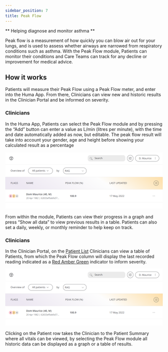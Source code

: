 ```yaml
---
sidebar_position: 7
title: Peak Flow
---
```


** Helping diagnose and monitor asthma **

Peak flow is a measurement of how quickly you can blow air out for your lungs, and is used to assess whether airways are narrowed from respiratory conditions such as asthma. With the Peak Flow module, Patients can monitor their conditions and Care Teams can track for any decline or improvement for medical advice.

## How it works

Patients will measure their Peak Flow using a Peak Flow meter, and enter into the Huma App. From there, Clinicians can view new and historic results in the Clinician Portal and be informed on severity. 

### Clinicians

In the Huma App, Patients can select the Peak Flow module and by pressing the “Add” button can enter a value as L/min (litres per minute), with the time and date automatically added as now, but editable. The peak flow result will take into account your gender, age and height before showing your calculated result as a percentage

![Adding a peak flow reading to the Huma App](./assets/cp-patient-list-peak-flow.png)

From within the module, Patients can view their progress in a graph and press “Show all data” to view previous results in a table. Patients can also set a daily, weekly, or monthly reminder to help keep on track.

### Clinicians

In the Clinician Portal, on the [Patient List](/data-collection/features/navigation/portal/patient-list/) Clinicians can view a table of Patients, from which the Peak Flow column will display the last recorded reading indicated as a [Red Amber Green](/data-collection/features/flags-and-rag/) indicator to inform severity.

![Viewing a patients peak flow from the clinician portal](./assets/cp-patient-list-peak-flow.png)

Clicking on the Patient row takes the Clinician to the Patient Summary where all vitals can be viewed, by selecting the Peak Flow module all historic data can be displayed as a graph or a table of results.